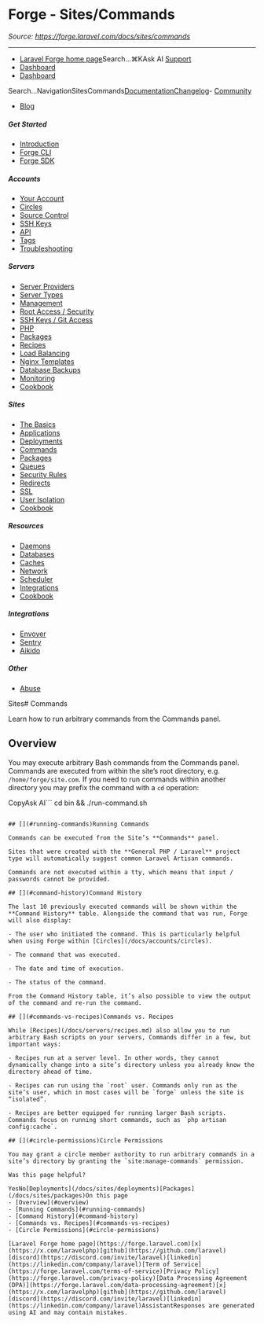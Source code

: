 # Forge - Sites/Commands

*Source: https://forge.laravel.com/docs/sites/commands*

---

- [Laravel Forge home page](https://forge.laravel.com)Search...⌘KAsk AI
[Support](/cdn-cgi/l/email-protection#c7a1a8b5a0a287aba6b5a6b1a2abe9a4a8aa)
- [Dashboard](https://forge.laravel.com)
- [Dashboard](https://forge.laravel.com)

Search...NavigationSitesCommands[Documentation](/docs/introduction)[Changelog](/docs/changelog/changelog)- [Community](https://discord.com/invite/laravel)
- [Blog](https://blog.laravel.com/forge)
##### Get Started

- [Introduction](/docs/introduction)
- [Forge CLI](/docs/cli)
- [Forge SDK](/docs/sdk)

##### Accounts

- [Your Account](/docs/accounts/your-account)
- [Circles](/docs/accounts/circles)
- [Source Control](/docs/accounts/source-control)
- [SSH Keys](/docs/accounts/ssh)
- [API](/docs/accounts/api)
- [Tags](/docs/accounts/tags)
- [Troubleshooting](/docs/accounts/cookbook)

##### Servers

- [Server Providers](/docs/servers/providers)
- [Server Types](/docs/servers/types)
- [Management](/docs/servers/management)
- [Root Access / Security](/docs/servers/provisioning-process)
- [SSH Keys / Git Access](/docs/servers/ssh)
- [PHP](/docs/servers/php)
- [Packages](/docs/servers/packages)
- [Recipes](/docs/servers/recipes)
- [Load Balancing](/docs/servers/load-balancing)
- [Nginx Templates](/docs/servers/nginx-templates)
- [Database Backups](/docs/servers/backups)
- [Monitoring](/docs/servers/monitoring)
- [Cookbook](/docs/servers/cookbook)

##### Sites

- [The Basics](/docs/sites/the-basics)
- [Applications](/docs/sites/applications)
- [Deployments](/docs/sites/deployments)
- [Commands](/docs/sites/commands)
- [Packages](/docs/sites/packages)
- [Queues](/docs/sites/queues)
- [Security Rules](/docs/sites/security-rules)
- [Redirects](/docs/sites/redirects)
- [SSL](/docs/sites/ssl)
- [User Isolation](/docs/sites/user-isolation)
- [Cookbook](/docs/sites/cookbook)

##### Resources

- [Daemons](/docs/resources/daemons)
- [Databases](/docs/resources/databases)
- [Caches](/docs/resources/caches)
- [Network](/docs/resources/network)
- [Scheduler](/docs/resources/scheduler)
- [Integrations](/docs/resources/integrations)
- [Cookbook](/docs/resources/cookbook)

##### Integrations

- [Envoyer](/docs/integrations/envoyer)
- [Sentry](/docs/integrations/sentry)
- [Aikido](/docs/integrations/aikido)

##### Other

- [Abuse](/docs/abuse)

Sites# Commands

Learn how to run arbitrary commands from the Commands panel.

## [​](#overview)Overview

You may execute arbitrary Bash commands from the Commands panel. Commands are executed from within the site’s root directory, e.g. `/home/forge/site.com`. If you need to run commands within another directory you may prefix the command with a `cd` operation:

CopyAsk AI```
cd bin && ./run-command.sh

```

## [​](#running-commands)Running Commands

Commands can be executed from the Site’s **Commands** panel.

Sites that were created with the **General PHP / Laravel** project type will automatically suggest common Laravel Artisan commands.

Commands are not executed within a tty, which means that input / passwords cannot be provided.

## [​](#command-history)Command History

The last 10 previously executed commands will be shown within the **Command History** table. Alongside the command that was run, Forge will also display:

- The user who initiated the command. This is particularly helpful when using Forge within [Circles](/docs/accounts/circles).

- The command that was executed.

- The date and time of execution.

- The status of the command.

From the Command History table, it’s also possible to view the output of the command and re-run the command.

## [​](#commands-vs-recipes)Commands vs. Recipes

While [Recipes](/docs/servers/recipes.md) also allow you to run arbitrary Bash scripts on your servers, Commands differ in a few, but important ways:

- Recipes run at a server level. In other words, they cannot dynamically change into a site’s directory unless you already know the directory ahead of time.

- Recipes can run using the `root` user. Commands only run as the site’s user, which in most cases will be `forge` unless the site is “isolated”.

- Recipes are better equipped for running larger Bash scripts. Commands focus on running short commands, such as `php artisan config:cache`.

## [​](#circle-permissions)Circle Permissions

You may grant a circle member authority to run arbitrary commands in a site’s directory by granting the `site:manage-commands` permission.

Was this page helpful?

YesNo[Deployments](/docs/sites/deployments)[Packages](/docs/sites/packages)On this page
- [Overview](#overview)
- [Running Commands](#running-commands)
- [Command History](#command-history)
- [Commands vs. Recipes](#commands-vs-recipes)
- [Circle Permissions](#circle-permissions)

[Laravel Forge home page](https://forge.laravel.com)[x](https://x.com/laravelphp)[github](https://github.com/laravel)[discord](https://discord.com/invite/laravel)[linkedin](https://linkedin.com/company/laravel)[Term of Service](https://forge.laravel.com/terms-of-service)[Privacy Policy](https://forge.laravel.com/privacy-policy)[Data Processing Agreement (DPA)](https://forge.laravel.com/data-processing-agreement)[x](https://x.com/laravelphp)[github](https://github.com/laravel)[discord](https://discord.com/invite/laravel)[linkedin](https://linkedin.com/company/laravel)AssistantResponses are generated using AI and may contain mistakes.